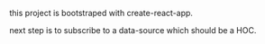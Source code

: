 this project is bootstraped with create-react-app.

next step is to subscribe to a data-source which should be a HOC.
